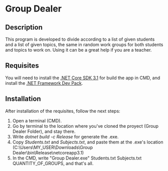 # Group Dealer
## Description
This program is developed to divide according to a list of given students and a list of given topics, the same in random work groups for both students and topics to work on. Using it can be a great help if you are a teacher.

## Requisites
You will need to install the [.NET Core SDK 3.1](https://dotnet.microsoft.com/download) for build the app in CMD, and install the [.NET Framework Dev Pack](https://dotnet.microsoft.com/download).

## Installation
After installation of the requisites, follow the next steps:

1. Open a terminal (CMD).
2. Go by terminal to the location where you've cloned the proyect (Group Dealer Folder), and stay there.
3. Write *dotnet build -c Release* for generate the .exe.
4. Copy _Students.txt_ and _Subjects.txt_, and paste them at the .exe's location (C:\Users\MY_USER\Downloads\Group Dealer\bin\Release\netcoreapp3.1)
5. In the CMD, write "Group Dealer.exe" Students.txt Subjects.txt QUANTITY_OF_GROUPS, and that's all.
